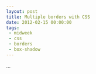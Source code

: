 ```yaml
---
layout: post
title: Multiple borders with CSS
date: 2012-02-15 00:00:00
tags:
 - midweek
 - css
 - borders
 - box-shadow
---
```


...